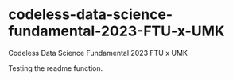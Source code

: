 # codeless-data-science-fundamental-2023-FTU-x-UMK
Codeless Data Science Fundamental 2023 FTU x UMK 

Testing the readme function. 
